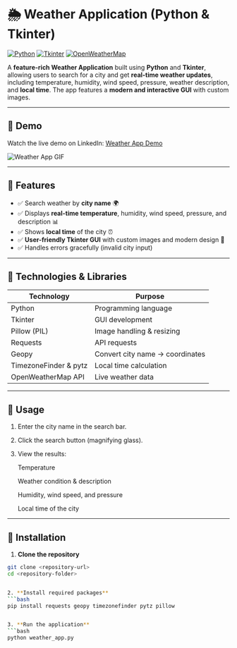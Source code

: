 # 🌦 Weather Application (Python & Tkinter)

[![Python](https://img.shields.io/badge/Python-3.11-blue?logo=python&logoColor=white)](https://www.python.org/) 
[![Tkinter](https://img.shields.io/badge/Tkinter-GUI-orange)](https://docs.python.org/3/library/tkinter.html) 
[![OpenWeatherMap](https://img.shields.io/badge/OpenWeatherMap-API-blueviolet)](https://openweathermap.org/api)

A **feature-rich Weather Application** built using **Python** and **Tkinter**, allowing users to search for a city and get **real-time weather updates**, including temperature, humidity, wind speed, pressure, weather description, and **local time**. The app features a **modern and interactive GUI** with custom images.

---

## 🔹 Demo

Watch the live demo on LinkedIn: [Weather App Demo](https://www.linkedin.com/posts/gayanigunasekara_python-tkinter-weatherapp-activity-7373390923268845568-42nx?utm_source=social_share_send&utm_medium=member_desktop_web&rcm=ACoAAEL6RiABQSW_ItwUdJrRczRXpnO7Cj36BKo)

![Weather App GIF](demo.gif)  

---

## 🔹 Features

- ✅ Search weather by **city name** 🌍  
- ✅ Displays **real-time temperature**, humidity, wind speed, pressure, and description 📊  
- ✅ Shows **local time** of the city ⏰  
- ✅ **User-friendly Tkinter GUI** with custom images and modern design 🎨  
- ✅ Handles errors gracefully (invalid city input)

---

## 🔹 Technologies & Libraries

| Technology | Purpose |
|------------|---------|
| Python     | Programming language |
| Tkinter    | GUI development |
| Pillow (PIL) | Image handling & resizing |
| Requests   | API requests |
| Geopy      | Convert city name → coordinates |
| TimezoneFinder & pytz | Local time calculation |
| OpenWeatherMap API | Live weather data |

---

## 🔹 Usage

1. Enter the city name in the search bar.

2. Click the search button (magnifying glass).

3. View the results:

      Temperature

      Weather condition & description

      Humidity, wind speed, and pressure

      Local time of the city

---
## 🔹 Installation

1. **Clone the repository**
```bash
git clone <repository-url>
cd <repository-folder>


2. **Install required packages**
```bash
pip install requests geopy timezonefinder pytz pillow


3. **Run the application**
```bash
python weather_app.py


